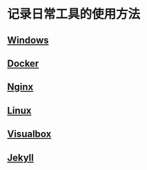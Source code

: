 # 记录日常工具的使用方法
## [Windows](site/windows)
## [Docker](site/docker)
## [Nginx](site/nginx)
## [Linux](site/linux)
## [Visualbox](site/visualbox)
## [Jekyll](site/jekyll)